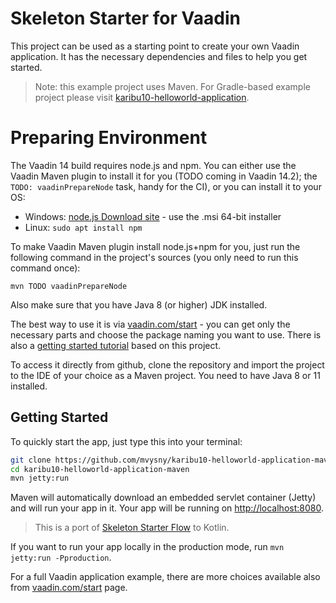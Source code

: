 # Skeleton Starter for Vaadin

This project can be used as a starting point to create your own Vaadin application.
It has the necessary dependencies and files to help you get started.

> Note: this example project uses Maven. For Gradle-based example project please visit
> [karibu10-helloworld-application](https://github.com/mvysny/karibu10-helloworld-application).

# Preparing Environment

The Vaadin 14 build requires node.js and npm. You can either use the Vaadin Maven plugin to install it for
you (TODO coming in Vaadin 14.2); the `TODO: vaadinPrepareNode` task, handy for the CI), or you can install it to your OS:

* Windows: [node.js Download site](https://nodejs.org/en/download/) - use the .msi 64-bit installer
* Linux: `sudo apt install npm`

To make Vaadin Maven plugin install node.js+npm for you, just run the following command
in the project's sources (you only need to run this command once):

```
mvn TODO vaadinPrepareNode
```

Also make sure that you have Java 8 (or higher) JDK installed.


The best way to use it is via [vaadin.com/start](https://vaadin.com/start) - you can get only the necessary parts and choose the package naming you want to use.
There is also a [getting started tutorial](https://vaadin.com/tutorials/getting-started-with-flow) based on this project.

To access it directly from github, clone the repository and import the project to the IDE of your choice as a Maven project. You need to have Java 8 or 11 installed.

## Getting Started

To quickly start the app, just type this into your terminal:

```bash
git clone https://github.com/mvysny/karibu10-helloworld-application-maven
cd karibu10-helloworld-application-maven
mvn jetty:run
```

Maven will automatically download an embedded servlet container (Jetty) and will run your app in it. Your app will be running on
[http://localhost:8080](http://localhost:8080).

> This is a port of [Skeleton Starter Flow](https://github.com/vaadin/skeleton-starter-flow) to Kotlin.

If you want to run your app locally in the production mode, run `mvn jetty:run -Pproduction`.

For a full Vaadin application example, there are more choices available also from [vaadin.com/start](https://vaadin.com/start) page.
